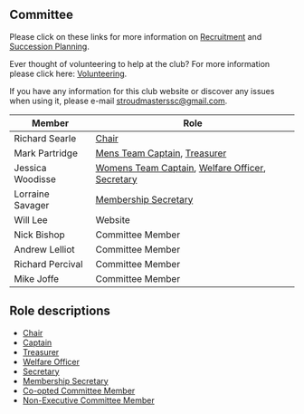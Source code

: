 Committee
---
Please click on these links for more information on [Recruitment](/images/2014/12/recruit.pdf) and [Succession Planning](/images/2014/12/succplan.pdf).

Ever thought of volunteering to help at the club? For more information please click here: [Volunteering](/images/2014/12/volunteer.pdf).

If you have any information for this club website or discover any issues when using it, please e-mail [stroudmasterssc@gmail.com](mailto:stroudmasterssc@gmail.com).

| Member | Role |
|---|---|
| Richard Searle | [Chair](/images/2014/12/rolechair.pdf) |
| Mark Partridge | [Mens Team Captain](/images/2014/12/rolecaptain.pdf), [Treasurer](/images/2014/12/roletreas.pdf) |
| Jessica Woodisse | [Womens Team Captain](/images/2014/12/rolecaptain.pdf), [Welfare Officer](/images/2014/12/rolewelfoff.pdf), [Secretary](/images/2014/12/rolesec.pdf) |
| Lorraine Savager | [Membership Secretary](/images/2014/12/rolemembsec.pdf) |
| Will Lee | Website
| Nick Bishop | Committee Member |
| Andrew Lelliot | Committee Member |
| Richard Percival | Committee Member |
| Mike Joffe | Committee Member |

Role descriptions
---
- [Chair](/images/2014/12/rolechair.pdf)
- [Captain](/images/2014/12/rolecaptain.pdf)
- [Treasurer](/images/2014/12/roletreas.pdf)
- [Welfare Officer](/images/2014/12/rolewelfoff.pdf)
- [Secretary](/images/2014/12/rolesec.pdf)
- [Membership Secretary](/images/2014/12/rolemembsec.pdf)
- [Co-opted Committee Member](/images/2021/01/coopted_committee_member_2021.pdf)
- [Non-Executive Committee Member](/images/2021/01/non_executive_committee_member_2021.pdf)
